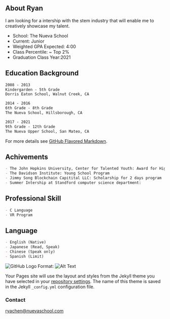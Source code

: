 ## About Ryan

I am looking for a intership with the stem industry that will enable me to creatively showcase my talent. 

- School: The Nueva School
- Current: Junior
- Weighted GPA Expected: 4:00
- Class Percentile: ~ Top 2%
- Graduation Class Year:2021


## Education Background
```markdown
2008 - 2013
Kindergarden - 5th Grade
Dorris Eaton School, Walnut Creek, CA

2014 - 2016
6th Grade - 8th Grade
The Nueva School, Hillsborough, CA

2017 - 2021
9th Grade - 12th Grade
The Nueva Upper School, San Mateo, CA
```

For more details see [GitHub Flavored Markdown](https://guides.github.com/features/mastering-markdown/).

## Achivements
```markdown
- The John Hopkins University, Center for Talented Youth: Award for High Honors
- The Davidson Institute: Young School Program
- Jimmy Song Blockchain Capitital LLC: Scholarship for 2 days program
- Summer Intership at Standford computer science department: 
```

## Professional Skill
```markdown
- C Language
- VR Program
```

## Language
```markdown
- English (Native)
- Japanese (Read, Speak)
- Chinese (Speak only)
- Spanish (Limit)
```

![GitHub Logo](/images/RyanCheng.jpg)
Format: ![Alt Text](url)

Your Pages site will use the layout and styles from the Jekyll theme you have selected in your [repository settings](https://github.com/justteresa/helloryan/settings). The name of this theme is saved in the Jekyll `_config.yml` configuration file.

### Contact

ryachen@nuevaschool.com
